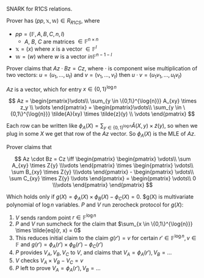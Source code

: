 SNARK for R1CS relations.

Prover has $(pp, \mathbb{x}, \mathbb{w}) \in R_{R1CS}$, where

- $pp = (\mathbb{F}, A, B, C, n, l)$
  - $A$, $B$, $C$ are matrices $\in \mathbb{F}^{n \times n}$
- $\mathbb{x} = (x)$ where $x$ is a vector $\in \mathbb{F}^l$
- $\mathbb{w} = (w)$ where $w$ is a vector $in \mathbb{F}^{n - 1 - l}$

Prover claims that $Az \cdot Bz = Cz$, where $\cdot$ is component wise
multiplication of two vectors: $u = (u_1, \ldots, u_t)$ and $v = (v_1, \ldots, v_t)$
then $u \cdot v = (u_1v_1, \ldots, u_tv_t)$

$Az$ is a vector, which for entry $x \in \{0,1\}^{\log{n}}$

$$
Az = \begin{pmatrix}\vdots\\ \sum_{y \in \{0,1\}^{\log{n}}} A_{xy} \times z_y \\ \vdots \end{pmatrix} =
\begin{pmatrix}\vdots\\ \sum_{y \in \{0,1\}^{\log{n}}} \tilde{A}(xy) \times \tilde{z}(y) \\ \vdots \end{pmatrix}
$$

Each row can be written like $\phi_A(X) = \sum_{y \in \{0,1\}^{\log{n}}} \tilde{A}(X, y)\times\tilde{z}(y)$, so when we
plug in some $X$ we get that row of the $Az$ vector. So $\phi_A(X)$ is the
MLE of $Az$.

Prover claims that

$$
Az \cdot Bz = Cz \iff \begin{pmatrix}
\begin{pmatrix} \vdots\\ \sum A_{xy} \times Z{y} \\\vdots \end{pmatrix} \times
\begin{pmatrix} \vdots\\ \sum B_{xy} \times Z{y} \\\vdots \end{pmatrix} -
\begin{pmatrix} \vdots\\ \sum C_{xy} \times Z{y} \\vdots \end{pmatrix} =
\begin{pmatrix} \vdots\\ 0 \\\vdots \end{pmatrix}
\end{pmatrix}
$$

Which holds only if $g(X) = \phi_A(X) \times \phi_B(X) - \phi_C(X) = 0$. $g(X) is
multivariate polynomial of $\log{n}$ variables. $P$ and $V$ run zerocheck
protocol for $g(X)$:

1. $V$ sends random point $r \in \mathbb{F}^{\log{n}}$
2. $P$ and $V$ run sumcheck for the claim that $\sum_{x \in \{0,1\}^{\log{n}}} \times \tilde{eq}(r, x) = 0$
3. This reduces initial claim to the claim $g(r') = v$ for certain $r' \in \mathbb{F}^{\log{n}}, v \in \mathbb{F}$ and $g(r') = \phi_A(r') \times \phi_B(r') - \phi_C(r')$
4. $P$ provides $V_A, V_B, V_C$ to $V$, and claims that $V_A = \phi_A(r'), V_B = \ldots$
5. $V$ checks $V_A \times V_B - V_C = v$
6. $P$ left to prove $V_A = \phi_A(r'), V_B = \ldots$
